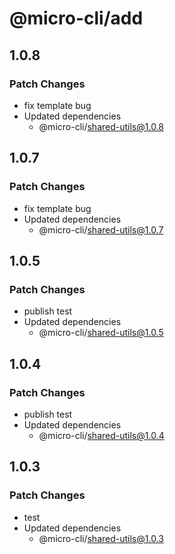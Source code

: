 # @micro-cli/add

## 1.0.8

### Patch Changes

- fix template bug
- Updated dependencies
  - @micro-cli/shared-utils@1.0.8

## 1.0.7

### Patch Changes

- fix template bug
- Updated dependencies
  - @micro-cli/shared-utils@1.0.7

## 1.0.5

### Patch Changes

- publish test
- Updated dependencies
  - @micro-cli/shared-utils@1.0.5

## 1.0.4

### Patch Changes

- publish test
- Updated dependencies
  - @micro-cli/shared-utils@1.0.4

## 1.0.3

### Patch Changes

- test
- Updated dependencies
  - @micro-cli/shared-utils@1.0.3
